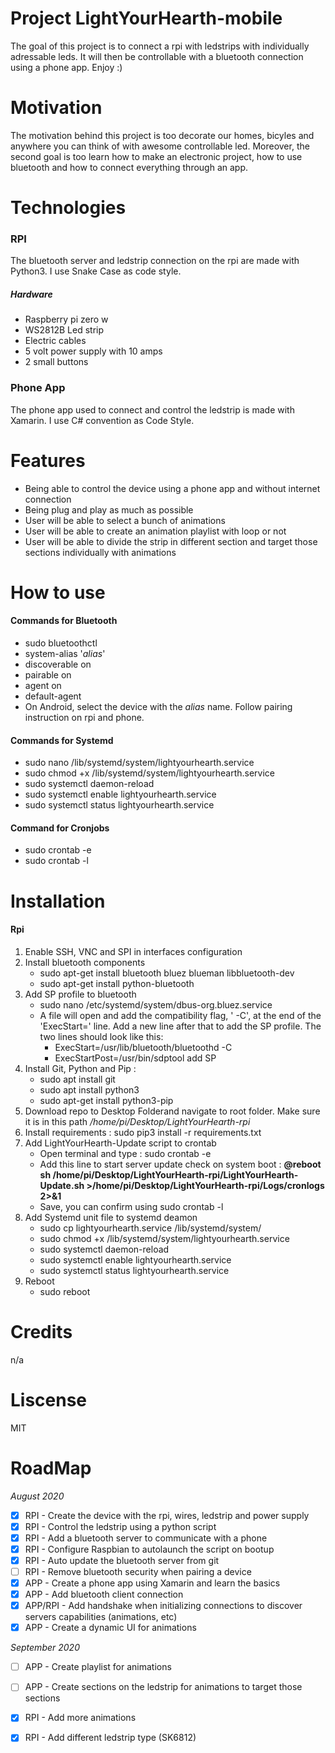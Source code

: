 # Project LightYourHearth-mobile
The goal of this project is to connect a rpi with ledstrips with individually adressable leds.
It will then be controllable with a bluetooth connection using a phone app. Enjoy :)

# Motivation
The motivation behind this project is too decorate our homes, bicyles and anywhere you can think of with awesome controllable led.
Moreover, the second goal is too learn how to make an electronic project, how to use bluetooth and how to connect everything through an app.

# Technologies

### RPI
The bluetooth server and ledstrip connection on the rpi are made with Python3. I use Snake Case as code style.

##### Hardware
 - Raspberry pi zero w
 - WS2812B Led strip
 - Electric cables
 - 5 volt power supply with 10 amps
 - 2 small buttons

### Phone App
The phone app used to connect and control the ledstrip is made with Xamarin. I use C# convention as Code Style.

# Features
- Being able to control the device using a phone app and without internet connection
- Being plug and play as much as possible
- User will be able to select a bunch of animations
- User will be able to create an animation playlist with loop or not
- User will be able to divide the strip in different section and target those sections individually with animations

# How to use
#### **Commands for Bluetooth**
 - sudo bluetoothctl
 - system-alias '*alias*'
 - discoverable on
 - pairable on
 - agent on
 - default-agent
 - On Android, select the device with the *alias* name. Follow pairing instruction on rpi and phone.
#### **Commands for Systemd**
 - sudo nano /lib/systemd/system/lightyourhearth.service 
 - sudo chmod +x /lib/systemd/system/lightyourhearth.service
 - sudo systemctl daemon-reload
 - sudo systemctl enable lightyourhearth.service
 - sudo systemctl status lightyourhearth.service

#### **Command for Cronjobs**
 - sudo crontab -e
 - sudo crontab -l

# Installation
 #### Rpi
 1. Enable SSH, VNC and SPI in interfaces configuration
 2. Install bluetooth components
    - sudo apt-get install bluetooth bluez blueman libbluetooth-dev
    - sudo apt-get install python-bluetooth
 3. Add SP profile to bluetooth
    - sudo nano /etc/systemd/system/dbus-org.bluez.service
    - A file will open and add the compatibility flag, ' -C', at the end of the 'ExecStart=' line. Add a new line after that to add the SP profile. The two lines should look like this:
        - ExecStart=/usr/lib/bluetooth/bluetoothd -C
        - ExecStartPost=/usr/bin/sdptool add SP
 4. Install Git, Python and Pip :
    - sudo apt install git
    - sudo apt install python3
    - sudo apt-get install python3-pip
 5. Download repo to Desktop Folderand navigate to root folder. Make sure it is in this path */home/pi/Desktop/LightYourHearth-rpi* 
 6. Install requirements : sudo pip3 install -r requirements.txt
 7. Add LightYourHearth-Update script to crontab
    - Open terminal and type : sudo crontab -e
    - Add this line to start server update check on system boot : **@reboot sh /home/pi/Desktop/LightYourHearth-rpi/LightYourHearth-Update.sh >/home/pi/Desktop/LightYourHearth-rpi/Logs/cronlogs 2>&1**
    - Save, you can confirm using sudo crontab -l
 8. Add Systemd unit file to systemd deamon
    - sudo cp lightyourhearth.service /lib/systemd/system/
    - sudo chmod +x /lib/systemd/system/lightyourhearth.service
    - sudo systemctl daemon-reload
    - sudo systemctl enable lightyourhearth.service
    - sudo systemctl status lightyourhearth.service
 9. Reboot
    - sudo reboot

# Credits
n/a

# Liscense
MIT

# RoadMap
*August 2020*
- [x] RPI - Create the device with the rpi, wires, ledstrip and power supply
- [x] RPI - Control the ledstrip using a python script
- [x] RPI - Add a bluetooth server to communicate with a phone
- [x] RPI - Configure Raspbian to autolaunch the script on bootup
- [x] RPI - Auto update the bluetooth server from git
- [ ] RPI - Remove bluetooth security when pairing a device
- [x] APP - Create a phone app using Xamarin and learn the basics
- [x] APP - Add bluetooth client connection
- [x] APP/RPI - Add handshake when initializing connections to discover servers capabilities (animations, etc)
- [x] APP - Create a dynamic UI for animations

*September 2020*
- [ ] APP - Create playlist for animations
- [ ] APP - Create sections on the ledstrip for animations to target those sections
- [x] RPI - Add more animations
- [X] RPI - Add different ledstrip type (SK6812)


